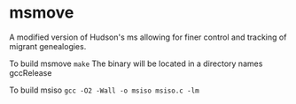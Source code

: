 msmove
======

A modified version of Hudson's ms allowing for finer control and tracking of migrant genealogies.

To build msmove
```make```
The binary will be located in a directory names gccRelease

To build msiso
```gcc -O2 -Wall -o msiso msiso.c -lm```

